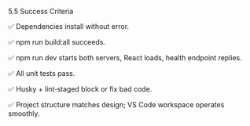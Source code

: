 5.5 Success Criteria

✅ Dependencies install without error.

✅ npm run build:all succeeds.

✅ npm run dev starts both servers, React loads, health endpoint replies.

✅ All unit tests pass.

✅ Husky + lint‑staged block or fix bad code.

✅ Project structure matches design; VS Code workspace operates smoothly.